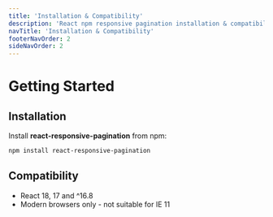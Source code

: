 ```yaml
---
title: 'Installation & Compatibility'
description: 'React npm responsive pagination installation & compatibility'
navTitle: 'Installation & Compatibility'
footerNavOrder: 2
sideNavOrder: 2
---
```


# Getting Started

## Installation

Install **react-responsive-pagination** from npm:

```bash
npm install react-responsive-pagination
```

## Compatibility

- React 18, 17 and ^16.8
- Modern browsers only - not suitable for IE 11
